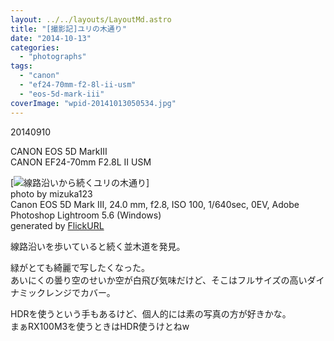 ```yaml
---
layout: ../../layouts/LayoutMd.astro
title: "[撮影記]ユリの木通り"
date: "2014-10-13"
categories: 
  - "photographs"
tags: 
  - "canon"
  - "ef24-70mm-f2-8l-ii-usm"
  - "eos-5d-mark-iii"
coverImage: "wpid-20141013050534.jpg"
---
```


20140910

CANON EOS 5D MarkⅢ  
CANON EF24-70mm F2.8L II USM

[![線路沿いから続くユリの木通り](/archive/images/15193459021_d13c6af49f_b.jpg)]  
photo by mizuka123  
Canon EOS 5D Mark III, 24.0 mm, f2.8, ISO 100, 1/640sec, 0EV, Adobe Photoshop Lightroom 5.6 (Windows)  
generated by [FlickURL](https://itunes.apple.com/jp/app/flickurl/id817330241?mt=8)

線路沿いを歩いていると続く並木道を発見。

緑がとても綺麗で写したくなった。  
あいにくの曇り空のせいか空が白飛び気味だけど、そこはフルサイズの高いダイナミックレンジでカバー。

HDRを使うという手もあるけど、個人的には素の写真の方が好きかな。  
まぁRX100M3を使うときはHDR使うけとねw
